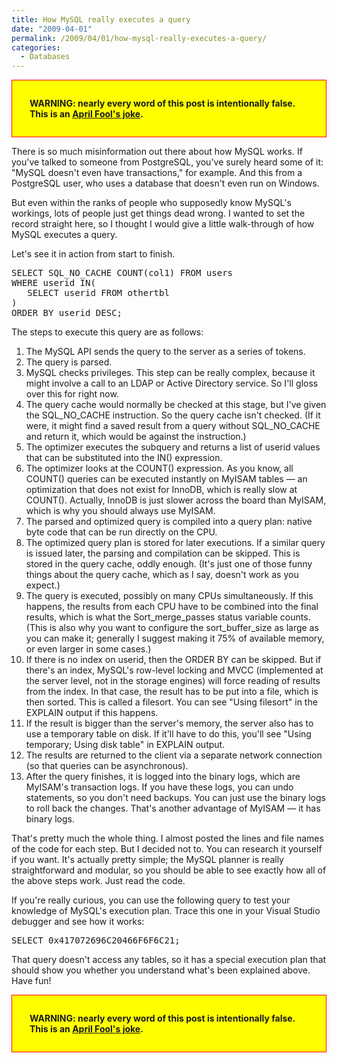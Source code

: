 ```yaml
---
title: How MySQL really executes a query
date: "2009-04-01"
permalink: /2009/04/01/how-mysql-really-executes-a-query/
categories:
  - Databases
---
```

<p style="border:1px red solid; background:yellow; font-weight: bold; padding: 2em">
  WARNING: nearly every word of this post is intentionally false. This is an <a href="http://en.wikipedia.org/wiki/April_Fools%27_Day">April Fool's joke</a>.
</p>

There is so much misinformation out there about how MySQL works. If you've talked to someone from PostgreSQL, you've surely heard some of it: "MySQL doesn't even have transactions," for example. And this from a PostgreSQL user, who uses a database that doesn't even run on Windows.

But even within the ranks of people who supposedly know MySQL's workings, lots of people just get things dead wrong. I wanted to set the record straight here, so I thought I would give a little walk-through of how MySQL executes a query.

Let's see it in action from start to finish.

<pre>SELECT SQL_NO_CACHE COUNT(col1) FROM users
WHERE userid IN(
   SELECT userid FROM othertbl
)
ORDER BY userid DESC;
</pre>

The steps to execute this query are as follows:

1.  The MySQL API sends the query to the server as a series of tokens.
2.  The query is parsed.
3.  MySQL checks privileges. This step can be really complex, because it might involve a call to an LDAP or Active Directory service. So I'll gloss over this for right now.
4.  The query cache would normally be checked at this stage, but I've given the SQL\_NO\_CACHE instruction. So the query cache isn't checked. (If it were, it might find a saved result from a query without SQL\_NO\_CACHE and return it, which would be against the instruction.)
5.  The optimizer executes the subquery and returns a list of userid values that can be substituted into the IN() expression.
6.  The optimizer looks at the COUNT() expression. As you know, all COUNT() queries can be executed instantly on MyISAM tables &#8212; an optimization that does not exist for InnoDB, which is really slow at COUNT(). Actually, InnoDB is just slower across the board than MyISAM, which is why you should always use MyISAM.
7.  The parsed and optimized query is compiled into a query plan: native byte code that can be run directly on the CPU.
8.  The optimized query plan is stored for later executions. If a similar query is issued later, the parsing and compilation can be skipped. This is stored in the query cache, oddly enough. (It's just one of those funny things about the query cache, which as I say, doesn't work as you expect.)
9.  The query is executed, possibly on many CPUs simultaneously. If this happens, the results from each CPU have to be combined into the final results, which is what the Sort\_merge\_passes status variable counts. (This is also why you want to configure the sort\_buffer\_size as large as you can make it; generally I suggest making it 75% of available memory, or even larger in some cases.)
10. If there is no index on userid, then the ORDER BY can be skipped. But if there's an index, MySQL's row-level locking and MVCC (implemented at the server level, not in the storage engines) will force reading of results from the index. In that case, the result has to be put into a file, which is then sorted. This is called a filesort. You can see "Using filesort" in the EXPLAIN output if this happens.
11. If the result is bigger than the server's memory, the server also has to use a temporary table on disk. If it'll have to do this, you'll see "Using temporary; Using disk table" in EXPLAIN output.
12. The results are returned to the client via a separate network connection (so that queries can be asynchronous).
13. After the query finishes, it is logged into the binary logs, which are MyISAM's transaction logs. If you have these logs, you can undo statements, so you don't need backups. You can just use the binary logs to roll back the changes. That's another advantage of MyISAM &#8212; it has binary logs.

That's pretty much the whole thing. I almost posted the lines and file names of the code for each step. But I decided not to. You can research it yourself if you want. It's actually pretty simple; the MySQL planner is really straightforward and modular, so you should be able to see exactly how all of the above steps work. Just read the code.

If you're really curious, you can use the following query to test your knowledge of MySQL's execution plan. Trace this one in your Visual Studio debugger and see how it works:

<pre>SELECT 0x417072696C20466F6F6C21;</pre>

That query doesn't access any tables, so it has a special execution plan that should show you whether you understand what's been explained above. Have fun!

<p style="border:1px red solid; background:yellow; font-weight: bold; padding: 2em">
  WARNING: nearly every word of this post is intentionally false. This is an <a href="http://en.wikipedia.org/wiki/April_Fools%27_Day">April Fool's joke</a>.
</p>
